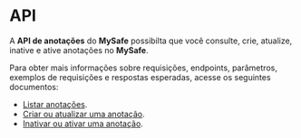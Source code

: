 # API

A **API de anotações** do **MySafe** possibilta que você consulte, crie, atualize, inative e ative anotações no **MySafe**.


Para obter mais informações sobre requisições, endpoints, parâmetros, exemplos de requisições e respostas esperadas, acesse os seguintes documentos:

- [Listar anotações](/v3-32/docs/pt/mysafe-apis-list-notes).
- [Criar ou atualizar uma anotação](/v3-32/docs/pt/mysafe-apis-create-or-update-a-note).
- [Inativar ou ativar uma anotação](/v3-32/docs/pt/mysafe-apis-deactivate-or-activate-a-note).